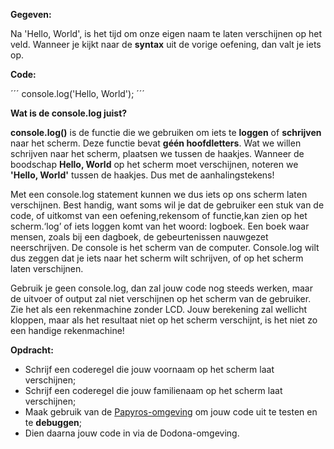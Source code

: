 **Gegeven:**

Na 'Hello, World', is het tijd om onze eigen naam te laten verschijnen op het veld. 
Wanneer je kijkt naar de **syntax** uit de vorige oefening, dan valt je iets op. 

**Code:**

´´´
console.log('Hello, World'); 
´´´

**Wat is de console.log juist?**

**console.log()** is de functie die we gebruiken om iets te **loggen** of **schrijven** naar het scherm. Deze functie bevat **géén hoofdletters**. Wat we willen schrijven naar het scherm, plaatsen we tussen de haakjes. Wanneer de boodschap **Hello, World** op het scherm moet verschijnen, noteren we **'Hello, World'** tussen de haakjes. Dus met de aanhalingstekens! 

Met een console.log statement kunnen we dus iets op ons scherm laten verschijnen. Best handig, want soms wil je dat de gebruiker een stuk van de code, of uitkomst van een oefening,rekensom of functie,kan zien op het scherm.‘log’ of iets loggen komt van het woord: logboek. Een boek waar mensen, zoals bij een dagboek, de gebeurtenissen nauwgezet neerschrijven. De console is het scherm van de computer. Console.log wilt dus zeggen dat je iets naar het scherm wilt schrijven, of op het scherm laten verschijnen.

Gebruik je geen console.log, dan zal jouw code nog steeds werken, maar de uitvoer of output zal niet verschijnen op het scherm van de gebruiker. Zie het als een rekenmachine zonder LCD. Jouw berekening zal wellicht kloppen, maar als het resultaat niet op het scherm verschijnt, is het niet zo een handige rekenmachine! 


**Opdracht:**

* Schrijf een coderegel die jouw voornaam op het scherm laat verschijnen; 
* Schrijf een coderegel die jouw familienaam op het scherm laat verschijnen; 
* Maak gebruik van de [Papyros-omgeving](https://papyros.dodona.be/?locale=nl&language=JavaScript) om jouw code uit te testen en te **debuggen**; 
* Dien daarna jouw code in via de Dodona-omgeving. 
